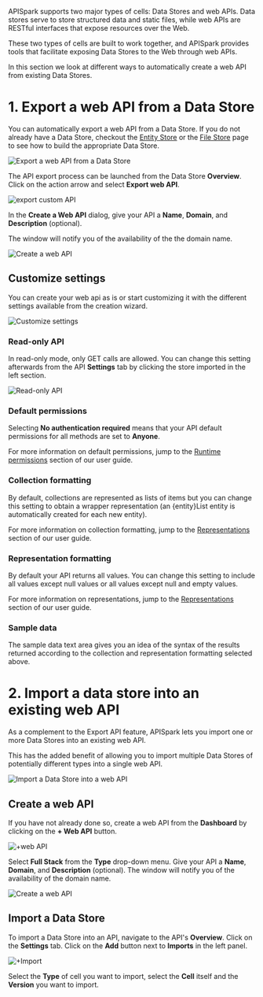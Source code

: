 
APISpark supports two major types of cells: Data Stores and web APIs. Data stores serve to store structured data and static files, while web APIs are RESTful interfaces that expose resources over the Web.

These two types of cells are built to work together, and APISpark provides tools that facilitate exposing Data Stores to the Web through web APIs.

In this section we look at different ways to automatically create a web API from existing Data Stores.

# 1. Export a web API from a Data Store

You can automatically export a web API from a Data Store. If you do not already have a Data Store, checkout the [Entity Store](/technical-resources/apispark/guide/store/entity-stores/model-data "Entity Store") or the [File Store](/technical-resources/apispark/guide/store/file-stores "File Store") page to see how to build the appropriate Data Store.

![Export a web API from a Data Store](images/entity-store-to-api.jpg "Export a web API from a Data Store")

The API export process can be launched from the Data Store **Overview**. Click on the action arrow and select **Export web API**.

![export custom API](images/export-from-store.jpg "export custom API")

In the **Create a Web API** dialog, give your API a **Name**, **Domain**, and **Description** (optional).

The window will notify you of the availability of the the domain name.

![Create a web API](images/export-api.jpg "Create a web API")

## Customize settings

You can create your web api as is or start customizing it with the different settings available from the creation wizard.

![Customize settings](images/customize-settings.jpg "Customize settings")

### Read-only API
In read-only mode, only GET calls are allowed.
You can change this setting afterwards from the API **Settings** tab by clicking the store imported in the left section.

![Read-only API](images/read-only-api.jpg "Read-only API")

### Default permissions
Selecting **No authentication required** means that your API default permissions for all methods are set to **Anyone**.

For more information on default permissions, jump to the [Runtime permissions](/technical-resources/apispark/guide/publish/secure/runtime-permissions "Runtime permissions") section of our user guide.

### Collection formatting

By default, collections are represented as lists of items but you can change this setting to obtain a wrapper representation (an {entity}List entity is automatically created for each new entity).

For more information on collection formatting, jump to the [Representations](/technical-resources/apispark/guide/create/edit/representations "Representations") section of our user guide.

### Representation formatting
By default your API returns all values. You can change this setting to include all values except null values or all values except null and empty values.

For more information on representations, jump to the [Representations](/technical-resources/apispark/guide/create/edit/representations "Representations") section of our user guide.

### Sample data
The sample data text area gives you an idea of the syntax of the results returned according to the collection and representation formatting selected above.

# 2. Import a data store into an existing web API

As a complement to the Export API feature, APISpark lets you import one or more Data Stores into an existing web API.

This has the added benefit of allowing you to import multiple Data Stores of potentially different types into a single web API.  

![Import a Data Store into a web API](images/api-imports-entity-store.jpg "Import a Data Store into a web API")

## Create a web API

If you have not already done so, create a web API from the **Dashboard** by clicking on the **+ Web API** button.

![+web API](images/web-api.jpg "+web API")

Select **Full Stack** from the **Type** drop-down menu. Give your API a **Name**, **Domain**, and **Description** (optional).
The window will notify you of the availability of the domain name.

![Create a web API](images/createapi.png "Create a web API")


## Import a Data Store

To import a Data Store into an API, navigate to the API's **Overview**. Click on the **Settings** tab. Click on the **Add** button next to **Imports** in the left panel.

![+Import](images/import-entity-store.jpg "+Import")

Select the **Type** of cell you want to import, select the **Cell** itself and the **Version** you want to import.

<!--
### Generate resources and representations

Once you have imported a Data Store into a web API, you can automatically generate resources and representations that map to the entities in the imported Data Store.

Select an import from the left panel of the API's **Settings** tab, and click on the **Add** button to generate new resources and representations.

![Generate Resources](images/generateResources.png "Generate Resources")

If you update your Data Store, you can update the API's corresponding resources and representations by clicking on the **Update** button in the same window.
-->
